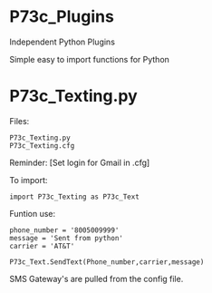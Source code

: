 # P73c_Plugins
Independent Python Plugins


Simple easy to import functions for Python

# P73c_Texting.py


Files:  

	P73c_Texting.py
	P73c_Texting.cfg

Reminder: [Set login for Gmail in .cfg]

To import:

	import P73c_Texting as P73c_Text
Funtion use:

	phone_number = '8005009999'
	message = 'Sent from python'
	carrier = 'AT&T' 
	
	P73c_Text.SendText(Phone_number,carrier,message)
SMS Gateway's are pulled from the config file.
